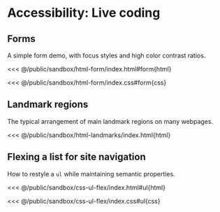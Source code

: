 # Accessibility: Live coding

## Forms

A simple form demo, with focus styles and high color contrast ratios.

<<< @/public/sandbox/html-form/index.html#form{html}

<<< @/public/sandbox/html-form/index.css#form{css}

## Landmark regions

The typical arrangement of main landmark regions on many webpages.

<<< @/public/sandbox/html-landmarks/index.html{html}

## Flexing a list for site navigation

How to restyle a `ul` while maintaining semantic properties.

<<< @/public/sandbox/css-ul-flex/index.html#ul{html}

<<< @/public/sandbox/css-ul-flex/index.css#ul{css}

